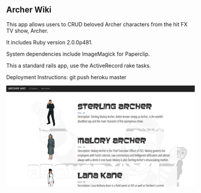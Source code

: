 ## Archer Wiki

This app allows users to CRUD beloved Archer characters from the hit FX TV show, Archer.

It includes Ruby version 2.0.0p481.

System dependencies include ImageMagick for Paperclip.

This a standard rails app, use the ActiveRecord rake tasks.

Deployment Instructions:  git push heroku master

![Archer Wiki](https://github.com/erintherad/archer_app/raw/master/homepage.png)


